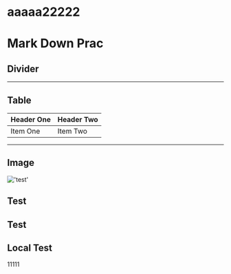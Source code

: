 # aaaaa22222
# Mark Down Prac
## Divider
********************************************************
## Table
| Header One     | Header Two     |
| :------------- | :------------- |
| Item One       | Item Two       |

********************************************************
## Image
!['test']("https://via.placeholder.com/150")

## Test

## Test

## Local Test
11111
